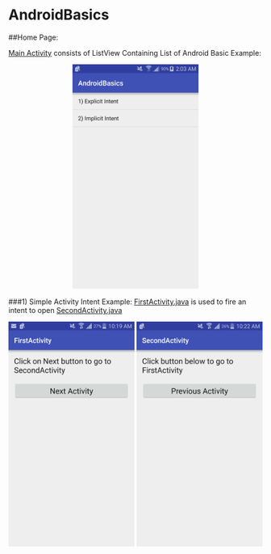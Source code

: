 # AndroidBasics

##Home Page:

 [Main Activity](https://github.com/deepakatal/AndroidBasics/blob/master/app/src/main/java/basics/com/dee/main/MainActivity.java) consists of ListView Containing List of Android Basic Example:

<p align="center" >
<img src="https://github.com/deepakatal/AndroidBasics/blob/master/Snapshots/MainActivity.png" width="250px"/>
</p>
 	


###1) Simple Activity Intent Example:
  [FirstActivity.java](https://github.com/deepakatal/AndroidBasics/blob/master/app/src/main/java/basics/com/dee/intent/FirstActivity.java) is used to fire an intent to open [SecondActivity.java](https://github.com/deepakatal/AndroidBasics/blob/master/app/src/main/java/basics/com/dee/intent/SecondActivity.java)
<p align="center" >
  <img src="https://github.com/deepakatal/AndroidBasics/blob/master/Snapshots/1_Intent_FirstActivity.png" width="250px"/>
  <img src="https://github.com/deepakatal/AndroidBasics/blob/master/Snapshots/1_Intent_SecondActivity.png" width="250px"/>
</p>
